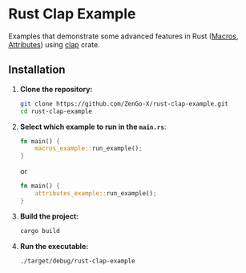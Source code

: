 # Rust Clap Example

Examples that demonstrate some advanced features in Rust ([Macros](https://doc.rust-lang.org/reference/macros.html),  [Attributes](https://doc.rust-lang.org/reference/attributes.html)) using [clap](https://crates.io/crates/clap) crate.
## Installation

1. **Clone the repository:**

    ```sh
    git clone https://github.com/ZenGo-X/rust-clap-example.git
    cd rust-clap-example
    ```

2. **Select which example to run in the `main.rs`**:
    ```rust
    fn main() {
        macros_example::run_example();
    }
    ```
   or
    ```rust
    fn main() {
        attributes_example::run_example();
    }
    ```

3. **Build the project:**

    ```sh
    cargo build
    ```

4. **Run the executable:**

    ```sh
    ./target/debug/rust-clap-example
    ```
